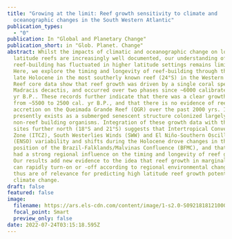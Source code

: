 ```yaml
---
title: "Growing at the limit: Reef growth sensitivity to climate and
  oceanographic changes in the South Western Atlantic"
publication_types:
  - "0"
publication: In "Global and Planetary Change"
publication_short: in "Glob. Planet. Change"
abstract: Whilst the impacts of climatic and oceanographic change on lower
  latitude reefs are increasingly well documented, our understanding of how
  reef-building has fluctuated in higher latitude settings remains limited.
  Here, we explore the timing and longevity of reef-building through the mid- to
  late Holocene in the most southerly known reef (24°S) in the Western Atlantic.
  Reef core data show that reef growth was driven by a single coral species,
  Madracis decactis, and occurred over two phases since ~6000 calibrated (cal.)
  yr B.P.. These records further indicate that there was a clear growth hiatus
  from ~5500 to 2500 cal. yr B.P., and that there is no evidence of reef
  accretion on the Queimada Grande Reef (QGR) over the past 2000 yrs. It thus
  presently exists as a submerged senescent structure colonized largely by
  non-reef building organisms. Integration of these growth data with those from
  sites further north (18°S and 21°S) suggests that Intertropical Convergence
  Zone (ITCZ), South Westerlies Winds (SWW) and El Niño-Southern Oscillation
  (ENSO) variability and shifts during the Holocene drove changes in the
  position of the Brazil-Falklands/Malvinas Confluence (BFMC), and that this has
  had a strong regional influence on the timing and longevity of reef growth.
  Our results add new evidence to the idea that reef growth in marginal settings
  can rapidly turn-on or -off according to regional environmental changes, and
  thus are of relevance for predicting high latitude reef growth potential under
  climate change.
draft: false
featured: false
image:
  filename: https://ars.els-cdn.com/content/image/1-s2.0-S0921818121000643-ga1.jpg
  focal_point: Smart
  preview_only: false
date: 2022-07-24T03:15:18.595Z
---
```

